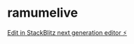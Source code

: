 # ramumelive

[Edit in StackBlitz next generation editor ⚡️](https://stackblitz.com/~/github.com/melsykin/ramumelive)